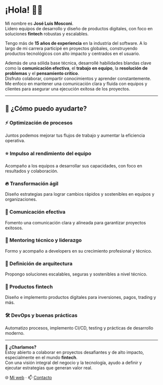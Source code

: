 # ¡Hola! 👋🏻

Mi nombre es **José Luis Mosconi**.  
Lidero equipos de desarrollo y diseño de productos digitales, con foco en soluciones **fintech** robustas y escalables.

Tengo más de **15 años de experiencia** en la industria del software. A lo largo de mi carrera participé en proyectos globales, construyendo productos tecnológicos con alto impacto y centrados en el usuario.

Además de una sólida base técnica, desarrollé habilidades blandas clave como la **comunicación efectiva**, el **trabajo en equipo**, la **resolución de problemas** y el **pensamiento crítico**.  
Disfruto colaborar, compartir conocimientos y aprender constantemente. Me enfoco en mantener una comunicación clara y fluida con equipos y clientes para asegurar una ejecución exitosa de los proyectos.

---

## 🚀 ¿Cómo puedo ayudarte?

### ⚡ Optimización de procesos  
Juntos podemos mejorar tus flujos de trabajo y aumentar la eficiencia operativa.

### ⭐ Impulso al rendimiento del equipo  
Acompaño a los equipos a desarrollar sus capacidades, con foco en resultados y colaboración.

### 🔥 Transformación ágil  
Diseño estrategias para lograr cambios rápidos y sostenibles en equipos y organizaciones.

### 🤝 Comunicación efectiva  
Fomento una comunicación clara y alineada para garantizar proyectos exitosos.

### 🧠 Mentoring técnico y liderazgo  
Formo y acompaño a developers en su crecimiento profesional y técnico.

### 🧩 Definición de arquitectura  
Propongo soluciones escalables, seguras y sostenibles a nivel técnico.

### 💸 Productos fintech  
Diseño e implemento productos digitales para inversiones, pagos, trading y más.

### 🛠️ DevOps y buenas prácticas  
Automatizo procesos, implemento CI/CD, testing y prácticas de desarrollo moderno.

---

💬 **¿Charlamos?**  
Estoy abierto a colaborar en proyectos desafiantes y de alto impacto, especialmente en el mundo **fintech**.  
Con una visión integral del negocio y la tecnología, ayudo a definir y ejecutar estrategias que generan valor real.

🌐 [Mi web](https://jlmosconi.dev) · 📫 [Contacto](mailto:me@jlmosconi.dev)
